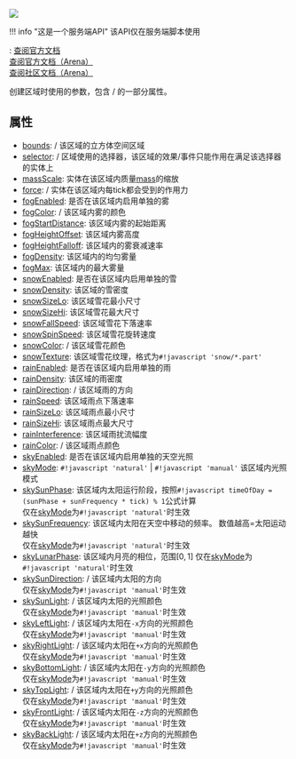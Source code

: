 <a href="https://github.com/qndm"><img src="https://img.shields.io/badge/%E8%B4%A1%E7%8C%AE%E8%80%85-qndm-blue"></img></a>

!!! info "这是一个服务端API"
    该API仅在服务端脚本使用

:   [查阅官方文档](https://box3.yuque.com/org-wiki-box3-ev7rl4/guide/hbpc6p246wsxztn6)  
    [查阅官方文档（Arena）](https://box3.yuque.com/staff-khn556/wupvz3/yiaupxo6r5es9wcw)  
    [查阅社区文档（Arena）](https://www.yuque.com/box3lab/api/zqv1iks07wvzbs0m#wOD86)

创建区域时使用的参数，包含[](Box3Zone) / [](GameZone)的一部分属性。

## 属性
- [bounds](property): [](Box3Bounds3) / [](GameBounds3) 该区域的立方体空间区域
- [selector](property): [](Box3SelectorString) / [](GameSelectorString) 区域使用的选择器，该区域的效果/事件只能作用在满足该选择器的实体上
- [massScale](property): [](number) 实体在该区域内质量[mass](property)的缩放
- [force](property): [](Box3Vector3) / [](GameVector3) 实体在该区域内每tick都会受到的作用力
- [fogEnabled](property): [](boolean) 是否在该区域内启用单独的雾
- [fogColor](property): [](Box3RGBColor) / [](GameRGBColor) 该区域内雾的颜色
- [fogStartDistance](property): [](number) 该区域内雾的起始距离
- [fogHeightOffset](property): [](number) 该区域内雾高度
- [fogHeightFalloff](property): [](number) 该区域内的雾衰减速率
- [fogDensity](property): [](number) 该区域内的均匀雾量
- [fogMax](property): [](number) 该区域内的最大雾量
- [snowEnabled](property): [](boolean) 是否在该区域内启用单独的雪
- [snowDensity](property): [](number) 该区域的雪密度
- [snowSizeLo](property): [](number) 该区域雪花最小尺寸
- [snowSizeHi](property): [](number) 该区域雪花最大尺寸
- [snowFallSpeed](property): [](number) 该区域雪花下落速率
- [snowSpinSpeed](property): [](number) 该区域雪花旋转速度
- [snowColor](property): [](Box3RGBAColor) / [](GameRGBAColor) 该区域雪花颜色
- [snowTexture](property): [](string) 该区域雪花纹理，格式为`#!javascript 'snow/*.part'`
- [rainEnabled](property): [](boolean) 是否在该区域内启用单独的雨
- [rainDensity](property): [](number) 该区域的雨密度
- [rainDirection](property): [](Box3Vector3) / [](GameVector3) 该区域雨的方向
- [rainSpeed](property): [](number) 该区域雨点下落速率
- [rainSizeLo](property): [](number) 该区域雨点最小尺寸
- [rainSizeHi](property): [](number) 该区域雨点最大尺寸
- [rainInterference](property): [](number) 该区域雨扰流幅度
- [rainColor](property): [](Box3RGBAColor) / [](GameRGBAColor) 该区域雨点颜色
- [skyEnabled](property): [](boolean) 是否在该区域内启用单独的天空光照
- [skyMode](property): `#!javascript 'natural'` | `#!javascript 'manual'` 该区域内光照模式
- [skySunPhase](property): [](number) 该区域内太阳运行阶段，按照`#!javascript timeOfDay = (sunPhase + sunFrequency * tick) % 1`公式计算  
仅在[skyMode](property)为`#!javascript 'natural'`时生效
- [skySunFrequency](property): [](number) 该区域内太阳在天空中移动的频率。 数值越高=太阳运动越快  
仅在[skyMode](property)为`#!javascript 'natural'`时生效
- [skyLunarPhase](property): [](number) 该区域内月亮的相位，范围$[0, 1]$
仅在[skyMode](property)为`#!javascript 'natural'`时生效
- [skySunDirection](property): [](Box3Vector3) / [](GameVector3) 该区域内太阳的方向  
仅在[skyMode](property)为`#!javascript 'manual'`时生效
- [skySunLight](property): [](Box3RGBColor) / [](GameRGBColor) 该区域内太阳的光照颜色  
仅在[skyMode](property)为`#!javascript 'manual'`时生效
- [skyLeftLight](property): [](Box3RGBColor) / [](GameRGBColor) 该区域内太阳在`-x`方向的光照颜色  
仅在[skyMode](property)为`#!javascript 'manual'`时生效
- [skyRightLight](property): [](Box3RGBColor) / [](GameRGBColor) 该区域内太阳在`+x`方向的光照颜色  
仅在[skyMode](property)为`#!javascript 'manual'`时生效
- [skyBottomLight](property): [](Box3RGBColor) / [](GameRGBColor) 该区域内太阳在`-y`方向的光照颜色  
仅在[skyMode](property)为`#!javascript 'manual'`时生效
- [skyTopLight](property): [](Box3RGBColor) / [](GameRGBColor) 该区域内太阳在`+y`方向的光照颜色  
仅在[skyMode](property)为`#!javascript 'manual'`时生效
- [skyFrontLight](property): [](Box3RGBColor) / [](GameRGBColor) 该区域内太阳在`-z`方向的光照颜色  
仅在[skyMode](property)为`#!javascript 'manual'`时生效
- [skyBackLight](property): [](Box3RGBColor) / [](GameRGBColor) 该区域内太阳在`+z`方向的光照颜色  
仅在[skyMode](property)为`#!javascript 'manual'`时生效
